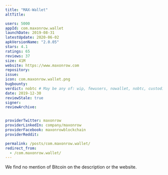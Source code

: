 ```yaml
---
title: "MAX-Wallet"
altTitle: 

users: 5000
appId: com.maxonrow.wallet
launchDate: 2019-08-31
latestUpdate: 2020-06-02
apkVersionName: "2.0.05"
stars: 4.1
ratings: 65
reviews: 37
size: 41M
website: https://www.maxonrow.com
repository: 
issue: 
icon: com.maxonrow.wallet.png
bugbounty: 
verdict: nobtc # May be any of: wip, fewusers, nowallet, nobtc, custodial, nosource, nonverifiable, verifiable, bounty, defunct
date: 2019-12-30
reviewStale: true
signer: 
reviewArchive:


providerTwitter: maxonrow
providerLinkedIn: company/maxonrow
providerFacebook: maxonrowblockchain
providerReddit: 

permalink: /posts/com.maxonrow.wallet/
redirect_from:
  - /com.maxonrow.wallet/
---
```



We find no mention of Bitcoin on the description or the website.